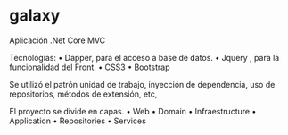 # galaxy
Aplicación .Net Core MVC 

Tecnologías:
•	Dapper, para el acceso a base de datos.
•	Jquery , para la funcionalidad del Front.
•	CSS3
•	Bootstrap

Se utilizó el patrón unidad de trabajo, inyección de dependencia, uso de repositorios, métodos de extensión, etc, 

El proyecto se divide en capas.
•	Web
•	Domain
•	Infraestructure
•	Application
•	Repositories
•	Services




